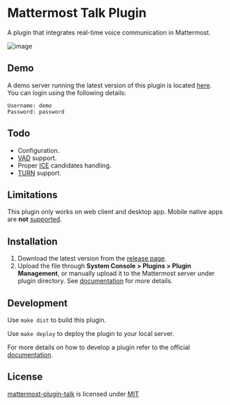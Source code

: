 # Mattermost Talk Plugin

A plugin that integrates real-time voice communication in Mattermost.

![image](https://user-images.githubusercontent.com/1832946/102091888-b2d2cd80-3e1f-11eb-9a07-021c949a03fe.png)

## Demo

A demo server running the latest version of this plugin is located [here](https://mm.krad.stream/talk/channels/town-square).  
You can login using the following details:

```
Username: demo
Password: password
```

## Todo

- Configuration.
- [VAD](https://en.wikipedia.org/wiki/Voice_activity_detection) support.
- Proper [ICE](https://webrtcglossary.com/ice/) candidates handling.
- [TURN](https://webrtcglossary.com/turn/) support.

## Limitations

This plugin only works on web client and desktop app. Mobile native apps are **not** [supported](https://developers.mattermost.com/extend/plugins/mobile/).

## Installation

1. Download the latest version from the [release page](https://github.com/streamer45/mattermost-plugin-voice/releases).
2. Upload the file through **System Console > Plugins > Plugin Management**, or manually upload it to the Mattermost server under plugin directory. See [documentation](https://docs.mattermost.com/administration/plugins.html#set-up-guide) for more details.

## Development

Use ```make dist``` to build this plugin.

Use `make deploy` to deploy the plugin to your local server.

For more details on how to develop a plugin refer to the official [documentation](https://developers.mattermost.com/extend/plugins/).

## License

[mattermost-plugin-talk](https://github.com/streamer45/mattermost-plugin-talk) is licensed under [MIT](LICENSE)  
